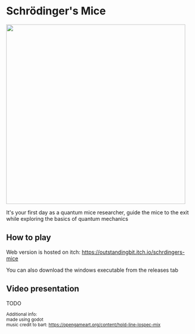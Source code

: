 # Schrödinger's Mice

<img src="https://github.com/obada-ab/SchrodingersMice/blob/main/Screenshot.png" width="480">

It's your first day as a quantum mice researcher, guide the mice to the exit while exploring the basics of quantum mechanics

## How to play

Web version is hosted on itch: https://outstandingbit.itch.io/schrdingers-mice

You can also download the windows executable from the releases tab

## Video presentation

TODO

<sub>Additional info:</sub><br>
<sub>made using godot</sub><br>
<sub>music credit to bart: https://opengameart.org/content/hold-line-lospec-mix</sub>
